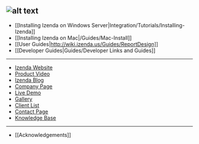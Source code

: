 ![alt text](http://demo2.izenda.us/bi/rs.aspx?image=ModernImages.izenda-logo-4.gif)
---

* [[Installing Izenda on Windows Server|Integration/Tutorials/Installing-Izenda]]
* [[Installing Izenda on Mac|/Guides/Mac-Install]]
* [[User Guides|http://wiki.izenda.us/Guides/ReportDesign]]
* [[Developer Guides|Guides/Developer Links and Guides]]

---

* [Izenda Website](http://www.izenda.com/Site/Izenda-Ad-Hoc-Reporting.aspx)
* [Product Video](http://www.izenda.com/Site/Video/ProductVideo.aspx)
* [Izenda Blog](http://blog.izenda.com/)
* [Company Page](http://www.izenda.com/site/Pages/company.aspx)
* [Live Demo](http://demo2.izenda.us/bi/ReportListIntro.aspx)
* [Gallery](http://www.izenda.com/site/Pages/Gallery.aspx)
* [Client List](http://www.izenda.com/Site/Pages/Clients.aspx)
* [Contact Page](http://www.izenda.com/site/Pages/contactus.aspx)
* [Knowledge Base](http://www.izenda.com/Site/KB/Integration/94)

---

* [[Acknowledgements]]